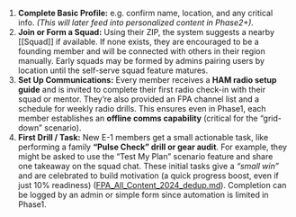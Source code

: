 1. **Complete Basic Profile:** e.g. confirm name, location, and any critical info. _(This will later feed into personalized content in Phase2+)._  
2. **Join or Form a Squad:** Using their ZIP, the system suggests a nearby [[Squad]] if available. If none exists, they are encouraged to be a founding member and will be connected with others in their region manually. Early squads may be formed by admins pairing users by location until the self-serve squad feature matures.  
3. **Set Up Communications:** Every member receives a **HAM radio setup guide** and is invited to complete their first radio check-in with their squad or mentor. They’re also provided an FPA channel list and a schedule for weekly radio drills. This ensures even in Phase1, each member establishes an **offline comms capability** (critical for the “grid-down” scenario).  
4. **First Drill / Task:** New E-1 members get a small actionable task, like performing a family **“Pulse Check” drill or gear audit**. For example, they might be asked to use the “Test My Plan” scenario feature and share one takeaway on the squad chat. These initial tasks give a _“small win”_ and are celebrated to build motivation (a quick progress boost, even if just 10% readiness) ([FPA_All_Content_2024_dedup.md](file://file-hjqcqt2gbaare3mtak2s6c%23:~:text=many%20users%20initially%20feel%20anxiety,like%20rewards/)). Completion can be logged by an admin or simple form since automation is limited in Phase1.